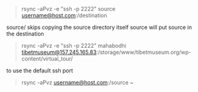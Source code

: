>rsync -aPvz -e "ssh -p 2222" source  username@host.com:/destination

source/ skips copying the source directory itself 
source will put source in the destination 

>rsync -aPvz -e "ssh -p 2222" mahabodhi tibetmuseum@157.245.165.83:/storage/www/tibetmuseum.org/wp-content/virtual_tour/

to use the default ssh port
>rsync -aPvz username@host.com:/source ~